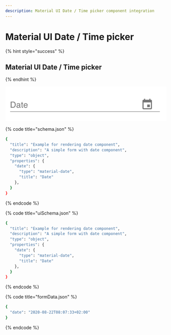 ```yaml
---
description: Material UI Date / Time picker component integration
---
```


# Material UI Date / Time picker

{% hint style="success" %}
## Material UI Date / Time picker
{% endhint %}

![Material UI Date / time picker](../.gitbook/assets/image%20%282%29.png)

{% code title="schema.json" %}
```bash
{
  "title": "Example for rendering date component",
  "description": "A simple form with date component",
  "type": "object",
  "properties": {
    "date": {
      "type": "material-date",
      "title": "Date"
    },
  }
}
```
{% endcode %}

{% code title="uiSchema.json" %}
```bash
{
  "title": "Example for rendering date component",
  "description": "A simple form with date component",
  "type": "object",
  "properties": {
    "date": {
      "type": "material-date",
      "title": "Date"
    },
  }
}
```
{% endcode %}

{% code title="formData.json" %}
```bash
{
  "date": "2020-08-22T08:07:33+02:00"
}
```
{% endcode %}

